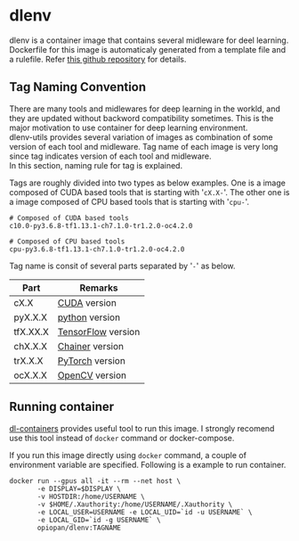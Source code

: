 dlenv
====

dlenv is a container image that contains several midleware for deel learning.<br>
Dockerfile for this image is automaticaly generated from a template file and a rulefile. Refer [this github repository](https://github.com/opiopan/dl-containers) for details.

## Tag Naming Convention
There are many tools and midlewares for deep learning in the workld, and they are updated without backword compatibility sometimes.
This is the major motivation to use container for deep learning environment.<br>
dlenv-utils provides several variation of images as combination of some version of each tool and midleware.
Tag name of each image is very long since tag indicates version of each tool and midleware.<br>
In this section, naming rule for tag is explained.

Tags are roughly divided into two types as below examples.
One is a image composed of CUDA based tools that is starting with '```cX.X-```'. The other one is a image composed of CPU based tools that is starting with '```cpu-```'.<br>

```
# Composed of CUDA based tools
c10.0-py3.6.8-tf1.13.1-ch7.1.0-tr1.2.0-oc4.2.0

# Composed of CPU based tools
cpu-py3.6.8-tf1.13.1-ch7.1.0-tr1.2.0-oc4.2.0
```

Tag name is consit of several parts separated by '```-```' as below.<br>

Part      |Remarks
----------|-------------------
cX.X      | [CUDA](https://hub.docker.com/r/nvidia/cuda) version
pyX.X.X   | [python](https://www.python.org) version
tfX.XX.X  | [TensorFlow](https://www.tensorflow.org) version
chX.X.X   | [Chainer](https://chainer.org) version
trX.X.X   | [PyTorch](https://pytorch.org) version
ocX.X.X   | [OpenCV](https://opencv.org) version

## Running container
[dl-containers](https://github.com/opiopan/dl-containers) provides useful tool to run this image.
I strongly recomend use this tool instead of ```docker``` command or docker-compose.

If you run this image directly using ```docker``` command, a couple of environment variable are specified. Following is a example to run container.

```
docker run --gpus all -it --rm --net host \
       -e DISPLAY=$DISPLAY \
       -v HOSTDIR:/home/USERNAME \
       -v $HOME/.Xauthority:/home/USERNAME/.Xauthority \
       -e LOCAL_USER=USERNAME -e LOCAL_UID=`id -u USERNAME` \
       -e LOCAL_GID=`id -g USERNAME` \
       opiopan/dlenv:TAGNAME
```